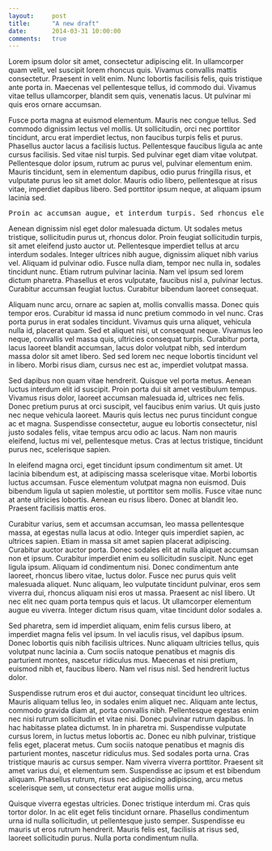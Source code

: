 ```yaml
---
layout:     post
title:      "A new draft"
date:       2014-03-31 10:00:00
comments:   true
---
```


Lorem ipsum dolor sit amet, consectetur adipiscing elit. In ullamcorper quam velit, vel suscipit lorem rhoncus quis. Vivamus convallis mattis consectetur. Praesent in velit enim. Nunc lobortis facilisis felis, quis tristique ante porta in. Maecenas vel pellentesque tellus, id commodo dui. Vivamus vitae tellus ullamcorper, blandit sem quis, venenatis lacus. Ut pulvinar mi quis eros ornare accumsan.

<!--break-->

Fusce porta magna at euismod elementum. Mauris nec congue tellus. Sed commodo dignissim lectus vel mollis. Ut sollicitudin, orci nec porttitor tincidunt, arcu erat imperdiet lectus, non faucibus turpis felis et purus. Phasellus auctor lacus a facilisis luctus. Pellentesque faucibus ligula ac ante cursus facilisis. Sed vitae nisl turpis. Sed pulvinar eget diam vitae volutpat. Pellentesque dolor ipsum, rutrum ac purus vel, pulvinar elementum enim. Mauris tincidunt, sem in elementum dapibus, odio purus fringilla risus, et vulputate purus leo sit amet dolor. Mauris odio libero, pellentesque at risus vitae, imperdiet dapibus libero. Sed porttitor ipsum neque, at aliquam ipsum lacinia sed.

<pre>Proin ac accumsan augue, et interdum turpis. Sed rhoncus elementum odio, ac lacinia nulla fringilla et. In rutrum ornare lorem, quis auctor enim adipiscing id. Cum sociis natoque penatibus et magnis dis parturient montes, nascetur ridiculus mus. Nam vel erat id nibh vulputate tempus accumsan vitae metus. Aenean vitae leo felis. Pellentesque porta, lorem porttitor sagittis accumsan, justo diam faucibus arcu, et fermentum magna lectus eget eros. Sed eleifend orci eu nisi ornare, ut cursus tellus semper. Suspendisse tristique luctus imperdiet. Suspendisse metus augue, gravida vel leo quis, dignissim porttitor ipsum. Pellentesque in placerat eros. Fusce ipsum nibh, vehicula vitae neque eget, adipiscing pellentesque metus. Praesent condimentum commodo neque, vel semper est rhoncus et. Ut et lacinia neque, elementum cursus turpis. Fusce imperdiet feugiat nibh eget sollicitudin. Quisque ac arcu tempus, tempor augue ornare, luctus sem.</pre>

Aenean dignissim nisl eget dolor malesuada dictum. Ut sodales metus tristique, sollicitudin purus ut, rhoncus dolor. Proin feugiat sollicitudin turpis, sit amet eleifend justo auctor ut. Pellentesque imperdiet tellus at arcu interdum sodales. Integer ultrices nibh augue, dignissim aliquet nibh varius vel. Aliquam id pulvinar odio. Fusce nulla diam, tempor nec nulla in, sodales tincidunt nunc. Etiam rutrum pulvinar lacinia. Nam vel ipsum sed lorem dictum pharetra. Phasellus et eros vulputate, faucibus nisl a, pulvinar lectus. Curabitur accumsan feugiat luctus. Curabitur bibendum laoreet consequat.

Aliquam nunc arcu, ornare ac sapien at, mollis convallis massa. Donec quis tempor eros. Curabitur id massa id nunc pretium commodo in vel nunc. Cras porta purus in erat sodales tincidunt. Vivamus quis urna aliquet, vehicula nulla id, placerat quam. Sed et aliquet nisi, ut consequat neque. Vivamus leo neque, convallis vel massa quis, ultricies consequat turpis. Curabitur porta, lacus laoreet blandit accumsan, lacus dolor volutpat nibh, sed interdum massa dolor sit amet libero. Sed sed lorem nec neque lobortis tincidunt vel in libero. Morbi risus diam, cursus nec est ac, imperdiet volutpat massa.

Sed dapibus non quam vitae hendrerit. Quisque vel porta metus. Aenean luctus interdum elit id suscipit. Proin porta dui sit amet vestibulum tempus. Vivamus risus dolor, laoreet accumsan malesuada id, ultrices nec felis. Donec pretium purus at orci suscipit, vel faucibus enim varius. Ut quis justo nec neque vehicula laoreet. Mauris quis lectus nec purus tincidunt congue ac et magna. Suspendisse consectetur, augue eu lobortis consectetur, nisl justo sodales felis, vitae tempus arcu odio ac lacus. Nam non mauris eleifend, luctus mi vel, pellentesque metus. Cras at lectus tristique, tincidunt purus nec, scelerisque sapien.

In eleifend magna orci, eget tincidunt ipsum condimentum sit amet. Ut lacinia bibendum est, at adipiscing massa scelerisque vitae. Morbi lobortis luctus accumsan. Fusce elementum volutpat magna non euismod. Duis bibendum ligula ut sapien molestie, ut porttitor sem mollis. Fusce vitae nunc at ante ultricies lobortis. Aenean eu risus libero. Donec at blandit leo. Praesent facilisis mattis eros.

Curabitur varius, sem et accumsan accumsan, leo massa pellentesque massa, at egestas nulla lacus at odio. Integer quis imperdiet sapien, ac ultrices sapien. Etiam in massa sit amet sapien placerat adipiscing. Curabitur auctor auctor porta. Donec sodales elit at nulla aliquet accumsan non et ipsum. Curabitur imperdiet enim eu sollicitudin suscipit. Nunc eget ligula ipsum. Aliquam id condimentum nisi. Donec condimentum ante laoreet, rhoncus libero vitae, luctus dolor. Fusce nec purus quis velit malesuada aliquet. Nunc aliquam, leo vulputate tincidunt pulvinar, eros sem viverra dui, rhoncus aliquam nisi eros ut massa. Praesent ac nisl libero. Ut nec elit nec quam porta tempus quis et lacus. Ut ullamcorper elementum augue eu viverra. Integer dictum risus quam, vitae tincidunt dolor sodales a.

Sed pharetra, sem id imperdiet aliquam, enim felis cursus libero, at imperdiet magna felis vel ipsum. In vel iaculis risus, vel dapibus ipsum. Donec lobortis quis nibh facilisis ultrices. Nunc aliquam ultricies tellus, quis volutpat nunc lacinia a. Cum sociis natoque penatibus et magnis dis parturient montes, nascetur ridiculus mus. Maecenas et nisi pretium, euismod nibh et, faucibus libero. Nam vel risus nisl. Sed hendrerit luctus dolor.

Suspendisse rutrum eros et dui auctor, consequat tincidunt leo ultrices. Mauris aliquam tellus leo, in sodales enim aliquet nec. Aliquam ante lectus, commodo gravida diam at, porta convallis nibh. Pellentesque egestas enim nec nisi rutrum sollicitudin et vitae nisi. Donec pulvinar rutrum dapibus. In hac habitasse platea dictumst. In in pharetra mi. Suspendisse vulputate cursus lorem, in luctus metus lobortis ac. Donec eu nibh pulvinar, tristique felis eget, placerat metus. Cum sociis natoque penatibus et magnis dis parturient montes, nascetur ridiculus mus. Sed sodales porta urna. Cras tristique mauris ac cursus semper. Nam viverra viverra porttitor. Praesent sit amet varius dui, et elementum sem. Suspendisse ac ipsum et est bibendum aliquam. Phasellus rutrum, risus nec adipiscing adipiscing, arcu metus scelerisque sem, ut consectetur erat augue mollis urna.

Quisque viverra egestas ultricies. Donec tristique interdum mi. Cras quis tortor dolor. In ac elit eget felis tincidunt ornare. Phasellus condimentum urna id nulla sollicitudin, ut pellentesque justo semper. Suspendisse eu mauris ut eros rutrum hendrerit. Mauris felis est, facilisis at risus sed, laoreet sollicitudin purus. Nulla porta condimentum nulla.

